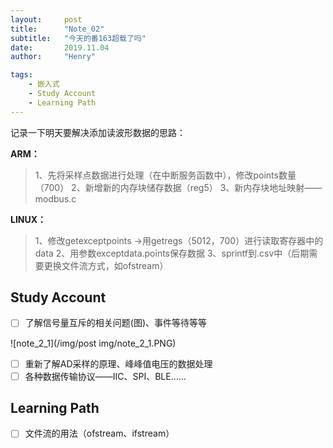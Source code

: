 ```yaml
---
layout:     post
title:      "Note_02"
subtitle:   "今天的番163超载了吗"
date:       2019.11.04
author:     "Henry"

tags:
    - 嵌入式
    - Study Account
    - Learning Path
---
```



记录一下明天要解决添加读波形数据的思路：  

**ARM：**  

>1、先将采样点数据进行处理（在中断服务函数中），修改points数量（700）
2、新增新的内存块储存数据（reg5）
3、新内存块地址映射——modbus.c

**LINUX：**  

>1、修改getexceptpoints ->用getregs（5012，700）进行读取寄存器中的data
2、用参数exceptdata.points保存数据
3、sprintf到.csv中（后期需要更换文件流方式，如ofstream）



## Study Account 

- [ ] 了解信号量互斥的相关问题(图)、事件等待等等

![note_2_1](/img/post img/note_2_1.PNG)

- [ ] 重新了解AD采样的原理、峰峰值电压的数据处理
- [ ] 各种数据传输协议——IIC、SPI、BLE……

##  Learning Path


- [ ] 文件流的用法（ofstream、ifstream）

